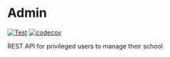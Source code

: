 # Admin

[![Test](https://github.com/VulderApp/Admin/actions/workflows/test.yml/badge.svg)](https://github.com/VulderApp/Admin/actions/workflows/test.yml)
[![codecov](https://codecov.io/gh/VulderApp/Admin/branch/dev/graph/badge.svg?token=C9055U7JUH)](https://codecov.io/gh/VulderApp/Admin)

REST API for privileged users to manage their school